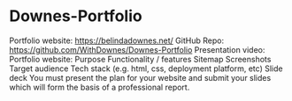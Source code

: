 # Downes-Portfolio

Portfolio website: https://belindadownes.net/
GitHub Repo: https://github.com/WithDownes/Downes-Portfolio
Presentation video:
Portfolio website:
Purpose
Functionality / features
Sitemap
Screenshots
Target audience
Tech stack (e.g. html, css, deployment platform, etc)
Slide deck
You must present the plan for your website and submit your slides which will form the basis of a professional report.
